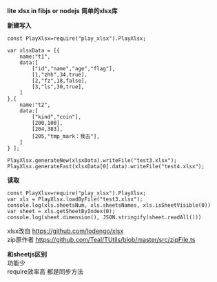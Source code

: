 **lite xlsx in fibjs or nodejs**
**简单的xlsx库**

**新建写入**
```
const PlayXlsx=require("play_xlsx").PlayXlsx;

var xlsxData = [{
    name:"t1",
    data:[
        ["id","name","age","flag"],
        [1,"zhh",34,true],
        [2,"fz",18,false],
        [3,"ls",30,true],
    ]
},{
    name:"t2",
    data:[
        ["kind","coin"],
        [200,100],
        [204,383],
        [205,"tmp_mark：我去"],
    ]
} ];

PlayXlsx.generateNew(xlsxData).writeFile("test3.xlsx");
PlayXlsx.generateFast(xlsxData[0].data).writeFile("test4.xlsx");
```

**读取**
```
const PlayXlsx=require("play_xlsx").PlayXlsx;
var xls = PlayXlsx.loadByFile("test3.xlsx");
console.log(xls.sheetsNum, xls.sheetsNames, xls.isSheetVisible(0))
var sheet = xls.getSheetByIndex(0);
console.log(sheet.dimension(), JSON.stringify(sheet.readAll()))
```
       
xlsx改自 https://github.com/lodengo/xlsx   
zip原作者  https://github.com/Teal/TUtils/blob/master/src/zipFile.ts 

**和sheetjs区别**    
功能少    
require效率高
都是同步方法